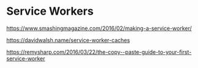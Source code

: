 # Service Workers
https://www.smashingmagazine.com/2016/02/making-a-service-worker/

https://davidwalsh.name/service-worker-caches

https://remysharp.com/2016/03/22/the-copy--paste-guide-to-your-first-service-worker